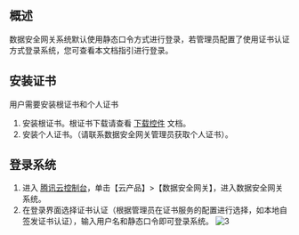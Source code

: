 ## 概述
数据安全网关系统默认使用静态口令方式进行登录，若管理员配置了使用证书认证方式登录系统，您可查看本文档指引进行登录。



## 安装证书
用户需要安装根证书和个人证书
1. 安装根证书。根证书下载请查看 [下载控件](https://cloud.tencent.com/document/product/1025/32034) 文档。
2. 安装个人证书。（请联系数据安全网关管理员获取个人证书）。

## 登录系统
1. 进入 [腾讯云控制台](https://console.cloud.tencent.com/)，单击【云产品】>【数据安全网关】，进入数据安全网关系统。
2. 在登录界面选择证书认证（根据管理员在证书服务的配置进行选择，如本地自签发证书认证），输入用户名和静态口令即可登录系统。
![3](https://main.qcloudimg.com/raw/13f162cbbea9c0ed3895907f51ba6e2a.png)
